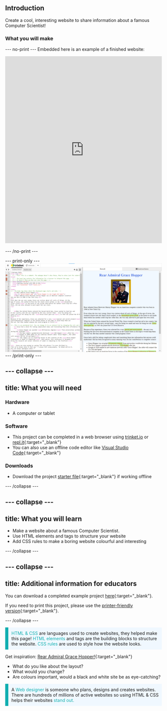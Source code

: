 ## Introduction


Create a cool, interesting website to share information about a famous Computer Scientist!

### What you will make

--- no-print ---
Embedded here is an example of a finished website:

<iframe src="https://trinket.io/embed/html/76a29f9386?outputOnly=true" width="100%" height="600" frameborder="0" marginwidth="0" marginheight="0" allowfullscreen></iframe>

--- /no-print ---

--- print-only ---
![Complete project](images/showcase_static.png)
--- /print-only ---

--- collapse ---
---
title: What you will need
---
### Hardware

+ A computer or tablet

### Software

+ This project can be completed in a web browser using [trinket.io](https://trinket.io/) or [repl.it](https://replit.com/){:target="_blank"}
+ You can also use an offline code editor like [Visual Studio Code](https://code.visualstudio.com/Download){:target="_blank"}

### Downloads

+ Download the project [starter file](http://rpf.io/p/en/edit-the-web-go){:target="_blank"} if working offline

--- /collapse ---

--- collapse ---
---
title: What you will learn
---
+ Make a website about a famous Computer Scientist.
+ Use HTML elements and tags to structure your website
+ Add CSS rules to make a boring website colourful and interesting

--- /collapse ---

--- collapse ---
---
title: Additional information for educators
---

You can download a completed example project [here](http://rpf.io/p/en/edit-the-web-gh-get){:target="_blank"}.

If you need to print this project, please use the [printer-friendly version](https://projects.raspberrypi.org/en/projects/edit-the-web/print){:target="_blank"}.

--- /collapse ---

<p style="border-left: solid; border-width:10px; border-color: #0faeb0; background-color: aliceblue; padding: 10px;">
<span style="color: #0faeb0">HTML & CSS</span> are languages used to create websites, they helped make this page! <span style="color: #0faeb0">HTML elements</span> and tags are the building blocks to structure the website. <span style="color: #0faeb0">CSS rules</span> are used to style how the website looks.</p>

Get inspiration: [Rear Admiral Grace Hopper!](https://trinket.io/html/76a29f9386?outputOnly=true){:target="_blank"}

+ What do you like about the layout?
+ What would you change? 
+ Are colours important, would a black and white site be as eye-catching?

<p style="border-left: solid; border-width:10px; border-color: #0faeb0; background-color: aliceblue; padding: 10px;">
A <span style="color: #0faeb0">Web designer</span> is someone who plans, designs and creates websites. There are hundreds of millions of active websites so using HTML & CSS helps their websites <span style="color: #0faeb0">stand out.</span></p>